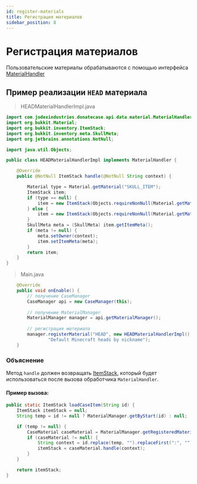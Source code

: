 ```yaml
---
id: register-materials
title: Регистрация материалов
sidebar_position: 8
---
```

# Регистрация материалов

Пользовательские материалы обрабатываются с помощью интерфейса [MaterialHandler](https://repo.jodexindustries.xyz/javadoc/releases/com/jodexindustries/donatecase/DonateCaseAPI/2.2.5.6/raw/com/jodexindustries/donatecase/api/data/material/MaterialHandler.html)

## Пример реализации `HEAD` материала
> HEADMaterialHandlerImpl.java
```java
import com.jodexindustries.donatecase.api.data.material.MaterialHandler;
import org.bukkit.Material;
import org.bukkit.inventory.ItemStack;
import org.bukkit.inventory.meta.SkullMeta;
import org.jetbrains.annotations.NotNull;

import java.util.Objects;

public class HEADMaterialHandlerImpl implements MaterialHandler {

    @Override
    public @NotNull ItemStack handle(@NotNull String context) {

        Material type = Material.getMaterial("SKULL_ITEM");
        ItemStack item;
        if (type == null) {
            item = new ItemStack(Objects.requireNonNull(Material.getMaterial("PLAYER_HEAD")));
        } else {
            item = new ItemStack(Objects.requireNonNull(Material.getMaterial("SKULL_ITEM")), 1, (short) 3);
        }
        SkullMeta meta = (SkullMeta) item.getItemMeta();
        if (meta != null) {
            meta.setOwner(context);
            item.setItemMeta(meta);
        }
        return item;
    }
}
```
> Main.java
```java
    @Override
    public void onEnable() {
        // получение CaseManager
        CaseManager api = new CaseManager(this);
        
        // получение MaterialManager
        MaterialManager manager = api.getMaterialManager();
        
        // регистрация материала
        manager.registerMaterial("HEAD", new HEADMaterialHandlerImpl(),
                "Default Minecraft heads by nickname");
    }
```


### Объяснение
Метод `handle` должен возвращать [ItemStack](https://helpch.at/docs/1.16.5/org/bukkit/inventory/ItemStack.html),
который будет использоваться после вызова обработчика `MaterialHandler`.

#### Пример вызова:

```java
public static ItemStack loadCaseItem(String id) {
    ItemStack itemStack = null;
    String temp = id != null ? MaterialManager.getByStart(id) : null;

    if (temp != null) {
        CaseMaterial caseMaterial = MaterialManager.getRegisteredMaterial(temp);
        if (caseMaterial != null) {
            String context = id.replace(temp, "").replaceFirst(":", "").trim();
            itemStack = caseMaterial.handle(context);
        }
    }

    return itemStack;
}
```
